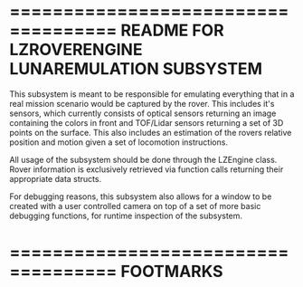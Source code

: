 ====================================
README FOR LZROVERENGINE LUNAREMULATION SUBSYSTEM
====================================

This subsystem is meant to be responsible for emulating everything that in a real mission scenario would be captured by the rover.
This includes it's sensors, which currently consists of optical sensors returning an image containing the colors in front and TOF/Lidar sensors returning a set of 3D points on the surface.
This also includes an estimation of the rovers relative position and motion given a set of locomotion instructions. 

All usage of the subsystem should be done through the LZEngine class. Rover information is exclusively retrieved via function calls returning their appropriate data structs.

For debugging reasons, this subsystem also allows for a window to be created with a user controlled camera on top of a set of more basic debugging functions, for runtime inspection of the subsystem.

====================================
FOOTMARKS
====================================